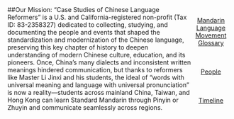 <div class="banner-container" style="display: flex;">
	<p><div class="top">
		##Our Mission:
“Case Studies of Chinese Language Reformers” is a U.S. and California-registered non-profit (Tax ID: 83-2358327) dedicated to collecting, studying, and documenting the people and events that shaped the standardization and modernization of the Chinese language, preserving this key chapter of history to deepen understanding of modern Chinese culture, education, and its pioneers. Once, China’s many dialects and inconsistent written meanings hindered communication, but thanks to reformers like Master Li Jinxi and his students, the ideal of “words with universal meaning and language with universal pronunciation” is now a reality—students across mainland China, Taiwan, and Hong Kong can learn Standard Mandarin through Pinyin or Zhuyin and communicate seamlessly across regions.
	</div></p>
	<p><div class="bottom">
 	   <div class="left" style="flex: 1; padding: 10px; align-items: center; text-align: center;">
    	   <a href="/glossary/glossary.html" class="banner-link">
     		  <p>Mandarin Language Movement Glossary</p>
   	   		</a>
  		</div>
  	  <div class="middle" style="flex: 1; padding: 10px; align-items: center; text-align: center;">
    	  <a href="/people/people.html" class="banner-link">
      		<p>People</p>
   	 		</a>
  	  </div>
 	  <div class="right" style="flex: 1; padding: 10px; align-items: center; text-align: center;">
    	  <a href="/glossary/timeline.html" class="banner-link">
      		<p>Timeline</p>
    		</a>
  	  </div>
	</div></p>
</div>
